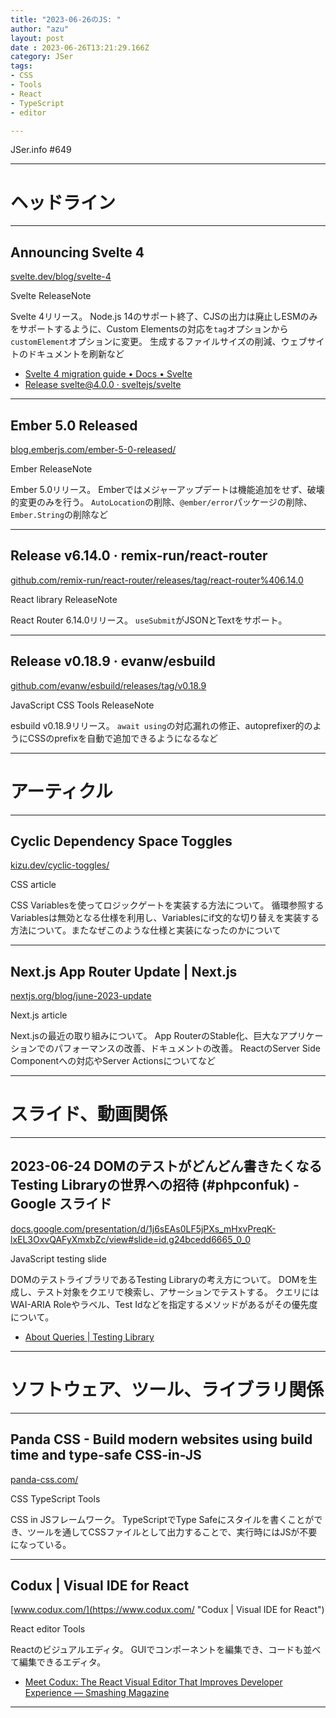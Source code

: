 ```yaml
---
title: "2023-06-26のJS: "
author: "azu"
layout: post
date : 2023-06-26T13:21:29.166Z
category: JSer
tags:
- CSS
- Tools
- React
- TypeScript
- editor

---
```


JSer.info #649

----

<h1 class="site-genre">ヘッドライン</h1>

----

## Announcing Svelte 4
[svelte.dev/blog/svelte-4](https://svelte.dev/blog/svelte-4 "Announcing Svelte 4")
<p class="jser-tags jser-tag-icon"><span class="jser-tag">Svelte</span> <span class="jser-tag">ReleaseNote</span></p>

Svelte 4リリース。
Node.js 14のサポート終了、CJSの出力は廃止しESMのみをサポートするように、Custom Elementsの対応を`tag`オプションから`customElement`オプションに変更。
生成するファイルサイズの削減、ウェブサイトのドキュメントを刷新など

- [Svelte 4 migration guide • Docs • Svelte](https://svelte.dev/docs/v4-migration-guide "Svelte 4 migration guide • Docs • Svelte")
- [Release svelte@4.0.0 · sveltejs/svelte](https://github.com/sveltejs/svelte/releases/tag/svelte%404.0.0 "Release svelte@4.0.0 · sveltejs/svelte")

----

## Ember 5.0 Released
[blog.emberjs.com/ember-5-0-released/](https://blog.emberjs.com/ember-5-0-released/ "Ember 5.0 Released")
<p class="jser-tags jser-tag-icon"><span class="jser-tag">Ember</span> <span class="jser-tag">ReleaseNote</span></p>

Ember 5.0リリース。
Emberではメジャーアップデートは機能追加をせず、破壊的変更のみを行う。
`AutoLocation`の削除、`@ember/error`パッケージの削除、`Ember.String`の削除など


----

## Release v6.14.0 · remix-run/react-router
[github.com/remix-run/react-router/releases/tag/react-router%406.14.0](https://github.com/remix-run/react-router/releases/tag/react-router%406.14.0 "Release v6.14.0 · remix-run/react-router")
<p class="jser-tags jser-tag-icon"><span class="jser-tag">React</span> <span class="jser-tag">library</span> <span class="jser-tag">ReleaseNote</span></p>

React Router 6.14.0リリース。
`useSubmit`がJSONとTextをサポート。


----

## Release v0.18.9 · evanw/esbuild
[github.com/evanw/esbuild/releases/tag/v0.18.9](https://github.com/evanw/esbuild/releases/tag/v0.18.9 "Release v0.18.9 · evanw/esbuild")
<p class="jser-tags jser-tag-icon"><span class="jser-tag">JavaScript</span> <span class="jser-tag">CSS</span> <span class="jser-tag">Tools</span> <span class="jser-tag">ReleaseNote</span></p>

esbuild v0.18.9リリース。
`await using`の対応漏れの修正、autoprefixer的のようにCSSのprefixを自動で追加できるようになるなど


----
<h1 class="site-genre">アーティクル</h1>

----

## Cyclic Dependency Space Toggles
[kizu.dev/cyclic-toggles/](https://kizu.dev/cyclic-toggles/ "Cyclic Dependency Space Toggles")
<p class="jser-tags jser-tag-icon"><span class="jser-tag">CSS</span> <span class="jser-tag">article</span></p>

CSS Variablesを使ってロジックゲートを実装する方法について。
循環参照するVariablesは無効となる仕様を利用し、Variablesにif文的な切り替えを実装する方法について。またなぜこのような仕様と実装になったのかについて


----

## Next.js App Router Update | Next.js
[nextjs.org/blog/june-2023-update](https://nextjs.org/blog/june-2023-update "Next.js App Router Update | Next.js")
<p class="jser-tags jser-tag-icon"><span class="jser-tag">Next.js</span> <span class="jser-tag">article</span></p>

Next.jsの最近の取り組みについて。
App RouterのStable化、巨大なアプリケーションでのパフォーマンスの改善、ドキュメントの改善。
ReactのServer Side Componentへの対応やServer Actionsについてなど


----
<h1 class="site-genre">スライド、動画関係</h1>

----

## 2023-06-24 DOMのテストがどんどん書きたくなるTesting Libraryの世界への招待 (#phpconfuk) - Google スライド
[docs.google.com/presentation/d/1j6sEAs0LF5jPXs\_mHxvPreqK-lxEL3OxvQAFyXmxbZc/view#slide&#x3D;id.g24bcedd6665\_0\_0](https://docs.google.com/presentation/d/1j6sEAs0LF5jPXs_mHxvPreqK-lxEL3OxvQAFyXmxbZc/view#slide=id.g24bcedd6665_0_0 "2023-06-24 DOMのテストがどんどん書きたくなるTesting Libraryの世界への招待 (#phpconfuk) - Google スライド")
<p class="jser-tags jser-tag-icon"><span class="jser-tag">JavaScript</span> <span class="jser-tag">testing</span> <span class="jser-tag">slide</span></p>

DOMのテストライブラリであるTesting Libraryの考え方について。
DOMを生成し、テスト対象をクエリで検索し、アサーションでテストする。
クエリにはWAI-ARIA Roleやラベル、Test Idなどを指定するメソッドがあるがその優先度について。

- [About Queries | Testing Library](https://testing-library.com/docs/queries/about/ "About Queries | Testing Library")

----
<h1 class="site-genre">ソフトウェア、ツール、ライブラリ関係</h1>

----

## Panda CSS - Build modern websites using build time and type-safe CSS-in-JS
[panda-css.com/](https://panda-css.com/ "Panda CSS - Build modern websites using build time and type-safe CSS-in-JS")
<p class="jser-tags jser-tag-icon"><span class="jser-tag">CSS</span> <span class="jser-tag">TypeScript</span> <span class="jser-tag">Tools</span></p>

CSS in JSフレームワーク。
TypeScriptでType Safeにスタイルを書くことができ、ツールを通してCSSファイルとして出力することで、実行時にはJSが不要になっている。


----

## Codux | Visual IDE for React
[www.codux.com/](https://www.codux.com/ "Codux | Visual IDE for React")
<p class="jser-tags jser-tag-icon"><span class="jser-tag">React</span> <span class="jser-tag">editor</span> <span class="jser-tag">Tools</span></p>

Reactのビジュアルエディタ。
GUIでコンポーネントを編集でき、コードも並べて編集できるエディタ。

- [Meet Codux: The React Visual Editor That Improves Developer Experience — Smashing Magazine](https://www.smashingmagazine.com/2023/06/codux-react-visual-editor-improves-developer-experience/ "Meet Codux: The React Visual Editor That Improves Developer Experience — Smashing Magazine")

----
